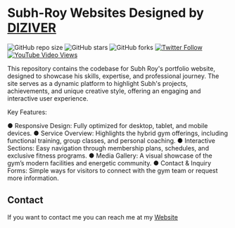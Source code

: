 # Subh-Roy Websites Designed by [DIZIVER](https://www.diziver.com)

![GitHub repo size](https://img.shields.io/github/repo-size/codewithsadee/vcard-personal-portfolio)
![GitHub stars](https://img.shields.io/github/stars/codewithsadee/vcard-personal-portfolio?style=social)
![GitHub forks](https://img.shields.io/github/forks/codewithsadee/vcard-personal-portfolio?style=social)
[![Twitter Follow](https://img.shields.io/twitter/follow/codewithsadee?style=social)](https://twitter.com/intent/follow?screen_name=codewithsadee)
[![YouTube Video Views](https://img.shields.io/youtube/views/SoxmIlgf2zM?style=social)](https://youtu.be/SoxmIlgf2zM)

This repository contains the codebase for Subh Roy's portfolio website, designed to showcase his skills, expertise, and professional journey. The site serves as a dynamic platform to highlight Subh's projects, achievements, and unique creative style, offering an engaging and interactive user experience.

Key Features:

● Responsive Design: Fully optimized for desktop, tablet, and mobile devices.
● Service Overview: Highlights the hybrid gym offerings, including functional training, group classes, and personal coaching.
● Interactive Sections: Easy navigation through membership plans, schedules, and exclusive fitness programs.
● Media Gallery: A visual showcase of the gym’s modern facilities and energetic community.
● Contact & Inquiry Forms: Simple ways for visitors to connect with the gym team or request more information.


## Contact

If you want to contact me you can reach me at my [Website](https://www.saurjya.in)
